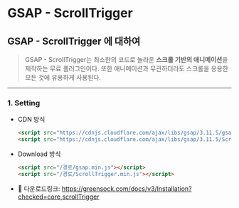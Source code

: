 # GSAP - ScrollTrigger

## GSAP - ScrollTrigger 에 대하여
>GSAP - ScrollTrigger는 최소한의 코드로 놀라운 **스크롤 기반의 애니메이션**을 제작하는 무료 플러그인이다. 또한 애니메이션과 무관하더라도 스크롤을 응용한 모든 것에 유용하게 사용된다.
***

### 1. Setting
* CDN 방식
    ```html
    <script src="https://cdnjs.cloudflare.com/ajax/libs/gsap/3.11.5/gsap.min.js"></script>
    <script src="https://cdnjs.cloudflare.com/ajax/libs/gsap/3.11.5/ScrollTrigger.min.js"></script>
    ```
* Download 방식
    ```html
    <script src="/경로/gsap.min.js"></script>
    <script src="/경로/ScrollTrigger.min.js"></script>
    ```
* :link: 다운로드링크: <https://greensock.com/docs/v3/Installation?checked=core,scrollTrigger>